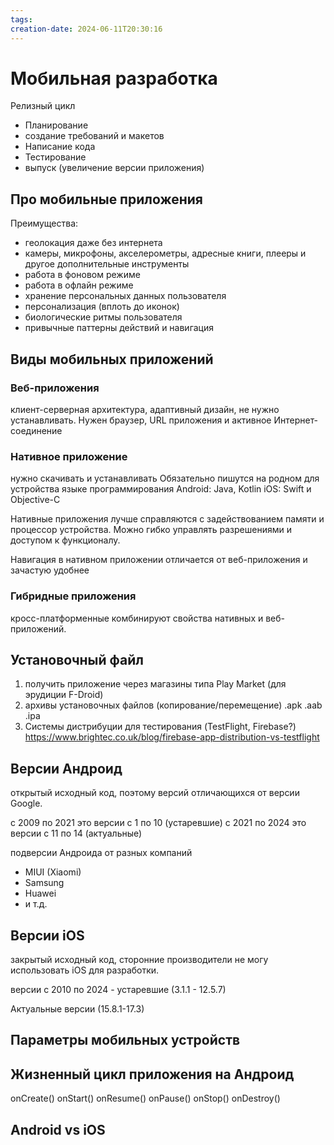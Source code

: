 ```yaml
---
tags: 
creation-date: 2024-06-11T20:30:16
---
```

# Мобильная разработка
Релизный цикл
- Планирование
- создание требований и макетов
- Написание кода
- Тестирование
- выпуск (увеличение версии приложения)

## Про мобильные приложения
Преимущества:
- геолокация даже без интернета
- камеры, микрофоны, акселерометры, адресные книги, плееры и другое дополнительные инструменты
- работа в фоновом режиме
- работа в офлайн режиме
- хранение персональных данных пользователя
- персонализация (вплоть до иконок)
- биологические ритмы пользователя
- привычные паттерны действий и навигация

## Виды мобильных приложений
### Веб-приложения
клиент-серверная архитектура, адаптивный дизайн, не нужно устанавливать.
Нужен браузер, URL приложения и активное Интернет-соединение
### Нативное приложение
нужно скачивать и устанавливать
Обязательно пишутся на родном для устройства языке программирования
Android: Java, Kotlin
iOS: Swift и Objective-C

Нативные приложения лучше справляются с задействованием памяти и процессор устройства. Можно гибко управлять разрешениями и доступом к функционалу. 

Навигация в нативном приложении отличается от веб-приложения и зачастую удобнее

### Гибридные приложения
кросс-платформенные комбинируют свойства нативных и веб-приложений. 

## Установочный файл
1. получить приложение через магазины типа Play Market (для эрудиции F-Droid)
2. архивы установочных файлов (копирование/перемещение) .apk .aab .ipa
3. Системы дистрибуции для тестирования (TestFlight, Firebase?) https://www.brightec.co.uk/blog/firebase-app-distribution-vs-testflight


## Версии Андроид
открытый исходный код, поэтому версий отличающихся от версии Google.

с 2009 по 2021 это версии с 1 по 10 (устаревшие)
с 2021 по 2024 это версии с 11 по 14 (актуальные)

подверсии Андроида от разных компаний
- MIUI (Xiaomi)
- Samsung
- Huawei
- и т.д.

## Версии iOS
закрытый исходный код, сторонние производители не могу использовать iOS для разработки. 

версии с 2010 по 2024 - устаревшие (3.1.1 - 12.5.7)

Актуальные версии (15.8.1-17.3)


## Параметры мобильных устройств

## Жизненный цикл приложения на Андроид
onCreate()
onStart()
onResume()
onPause()
onStop()
onDestroy()
## Android vs iOS

